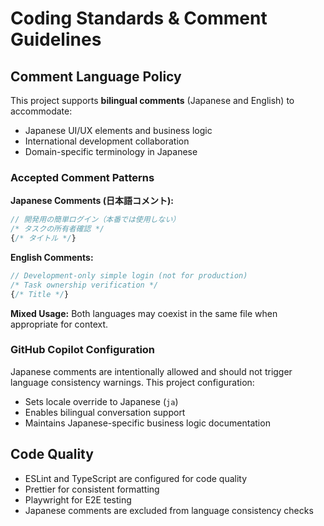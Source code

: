 # Coding Standards & Comment Guidelines

## Comment Language Policy

This project supports **bilingual comments** (Japanese and English) to accommodate:
- Japanese UI/UX elements and business logic
- International development collaboration  
- Domain-specific terminology in Japanese

### Accepted Comment Patterns

**Japanese Comments (日本語コメント):**
```typescript
// 開発用の簡単ログイン（本番では使用しない）
/* タスクの所有者確認 */
{/* タイトル */}
```

**English Comments:**
```typescript
// Development-only simple login (not for production)
/* Task ownership verification */
{/* Title */}
```

**Mixed Usage:**
Both languages may coexist in the same file when appropriate for context.

### GitHub Copilot Configuration

Japanese comments are intentionally allowed and should not trigger language consistency warnings. This project configuration:
- Sets locale override to Japanese (`ja`)
- Enables bilingual conversation support
- Maintains Japanese-specific business logic documentation

## Code Quality

- ESLint and TypeScript are configured for code quality
- Prettier for consistent formatting
- Playwright for E2E testing
- Japanese comments are excluded from language consistency checks